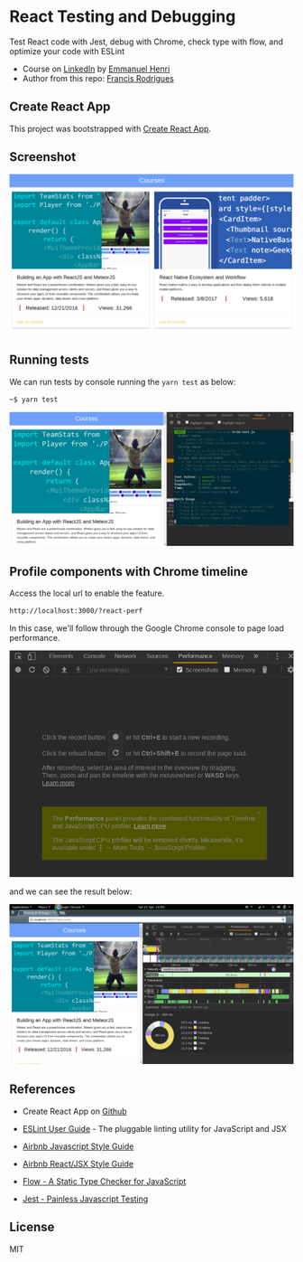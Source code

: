 # React Testing and Debugging #

Test React code with Jest, debug with Chrome, check type with flow, and optimize your code with ESLint

- Course on [LinkedIn][1] by [Emmanuel Henri][2]
- Author from this repo: [Francis Rodrigues][3]

## Create React App ##

This project was bootstrapped with [Create React App][4].

## Screenshot ##

![See the screenshot](./screenshots/default.png)

## Running tests ##

We can run tests by console running the `yarn test` as below:

```bash
~$ yarn test
```

![Screenshot with tests](./screenshots/running-tests.png)

## Profile components with Chrome timeline ##

Access the local url to enable the feature.

```txt
http://localhost:3000/?react-perf
```

In this case, we'll follow through the Google Chrome console to page load performance.

![Page load record](./screenshots/page-load-record.png)

and we can see the result below:

![Performance output](./screenshots/performance.png)

## References ##

- Create React App on [Github][4]
- [ESLint User Guide][5] - The pluggable linting utility for JavaScript and JSX
- [Airbnb Javascript Style Guide][6]
- [Airbnb React/JSX Style Guide][7]
- [Flow - A Static Type Checker for JavaScript][8]
- [Jest - Painless Javascript Testing][9]

  [1]: https://www.linkedin.com/learning/react-testing-and-debugging
  [2]: https://www.linkedin.com/learning/instructors/emmanuel-henri
  [3]: https://github.com/francisrod01
  [4]: https://github.com/facebookincubator/create-react-app
  [5]: https://eslint.org/docs/user-guide/
  [6]: https://github.com/airbnb/javascript
  [7]: https://github.com/airbnb/javascript/tree/master/react
  [8]: https://flow.org
  [9]: https://jest-bot.github.io/jest/

## License ##

MIT
